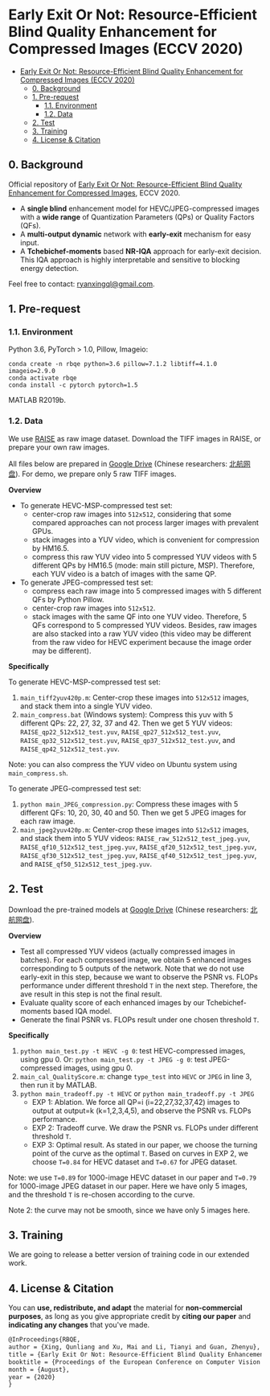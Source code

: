 # Early Exit Or Not: Resource-Efficient Blind Quality Enhancement for Compressed Images (ECCV 2020)

- [Early Exit Or Not: Resource-Efficient Blind Quality Enhancement for Compressed Images (ECCV 2020)](#early-exit-or-not-resource-efficient-blind-quality-enhancement-for-compressed-images-eccv-2020)
  - [0. Background](#0-background)
  - [1. Pre-request](#1-pre-request)
    - [1.1. Environment](#11-environment)
    - [1.2. Data](#12-data)
  - [2. Test](#2-test)
  - [3. Training](#3-training)
  - [4. License & Citation](#4-license--citation)

## 0. Background

Official repository of [Early Exit Or Not: Resource-Efficient Blind Quality Enhancement for Compressed Images](https://arxiv.org/abs/2006.16581), ECCV 2020.

- A **single blind** enhancement model for HEVC/JPEG-compressed images with a **wide range** of Quantization Parameters (QPs) or Quality Factors (QFs).
- A **multi-output dynamic** network with **early-exit** mechanism for easy input.
- A **Tchebichef-moments** based **NR-IQA** approach for early-exit decision. This IQA approach is highly interpretable and sensitive to blocking energy detection.

Feel free to contact: ryanxingql@gmail.com.

## 1. Pre-request

### 1.1. Environment

Python 3.6, PyTorch > 1.0, Pillow, Imageio:

```
conda create -n rbqe python=3.6 pillow=7.1.2 libtiff=4.1.0 imageio=2.9.0
conda activate rbqe
conda install -c pytorch pytorch=1.5
```

MATLAB R2019b.

### 1.2. Data

We use [RAISE](http://loki.disi.unitn.it/RAISE/) as raw image dataset. Download the TIFF images in RAISE, or prepare your own raw images.

All files below are prepared in [Google Drive](https://drive.google.com/drive/folders/16cAPczm_FQT5-U636QdzUXaQZikc6VeO?usp=sharing) (Chinese researchers: [北航网盘](https://bhpan.buaa.edu.cn:443/link/93D1D94FD95BC0E5199AFAD646E6D55D)). For demo, we prepare only 5 raw TIFF images.

**Overview**

- To generate HEVC-MSP-compressed test set:
  - center-crop raw images into `512x512`, considering that some compared approaches can not process larger images with prevalent GPUs.
  - stack images into a YUV video, which is convenient for compression by HM16.5.
  - compress this raw YUV video into 5 compressed YUV videos with 5 different QPs by HM16.5 (mode: main still picture, MSP). Therefore, each YUV video is a batch of images with the same QP.
- To generate JPEG-compressed test set:
  - compress each raw image into 5 compressed images with 5 different QFs by Python Pillow.
  - center-crop raw images into `512x512`.
  - stack images with the same QF into one YUV video. Therefore, 5 QFs correspond to 5 compressed YUV videos. Besides, raw images are also stacked into a raw YUV video (this video may be different from the raw video for HEVC experiment because the image order may be different).

**Specifically**

To generate HEVC-MSP-compressed test set:
1. `main_tiff2yuv420p.m`: Center-crop these images into `512x512` images, and stack them into a single YUV video.
2. `main_compress.bat` (Windows system): Compress this yuv with 5 different QPs: 22, 27, 32, 37 and 42. Then we get 5 YUV videos: `RAISE_qp22_512x512_test.yuv`, `RAISE_qp27_512x512_test.yuv`, `RAISE_qp32_512x512_test.yuv`, `RAISE_qp37_512x512_test.yuv`, and `RAISE_qp42_512x512_test.yuv`.

Note: you can also compress the YUV video on Ubuntu system using `main_compress.sh`.

To generate JPEG-compressed test set:
1. `python main_JPEG_compression.py`: Compress these images with 5 different QFs: 10, 20, 30, 40 and 50. Then we get 5 JPEG images for each raw image.
2. `main_jpeg2yuv420p.m`: Center-crop these images into `512x512` images, and stack them into 5 YUV videos: `RAISE_raw_512x512_test_jpeg.yuv`, `RAISE_qf10_512x512_test_jpeg.yuv`, `RAISE_qf20_512x512_test_jpeg.yuv`, `RAISE_qf30_512x512_test_jpeg.yuv`, `RAISE_qf40_512x512_test_jpeg.yuv`, and `RAISE_qf50_512x512_test_jpeg.yuv`.

## 2. Test

Download the pre-trained models at [Google Drive](https://drive.google.com/drive/folders/16cAPczm_FQT5-U636QdzUXaQZikc6VeO?usp=sharing) (Chinese researchers: [北航网盘](https://bhpan.buaa.edu.cn:443/link/93D1D94FD95BC0E5199AFAD646E6D55D)).

**Overview**

- Test all compressed YUV videos (actually compressed images in batches). For each compressed image, we obtain 5 enhanced images corresponding to 5 outputs of the network. Note that we do not use early-exit in this step, because we want to observe the PSNR vs. FLOPs performance under different threshold `T` in the next step. Therefore, the ave result in this step is not the final result.
- Evaluate quality score of each enhanced images by our Tchebichef-moments based IQA model.
- Generate the final PSNR vs. FLOPs result under one chosen threshold `T`.

**Specifically**

1. `python main_test.py -t HEVC -g 0`: test HEVC-compressed images, using gpu 0.
   Or: `python main_test.py -t JPEG -g 0`: test JPEG-compressed images, using gpu 0.
2. `main_cal_QualityScore.m`: change `type_test` into `HEVC` or `JPEG` in line 3, then run it by MATLAB.
3. `python main_tradeoff.py -t HEVC` or `python main_tradeoff.py -t JPEG`
   - EXP 1: Ablation. We force all QP=i (i=22,27,32,37,42) images to output at output=k (k=1,2,3,4,5), and observe the PSNR vs. FLOPs performance.
   - EXP 2: Tradeoff curve. We draw the PSNR vs. FLOPs under different threshold `T`.
   - EXP 3: Optimal result. As stated in our paper, we choose the turning point of the curve as the optimal `T`. Based on curves in EXP 2, we choose `T=0.84` for HEVC dataset and `T=0.67` for JPEG dataset.

Note: we use `T=0.89` for 1000-image HEVC dataset in our paper and `T=0.79` for 1000-image JPEG dataset in our paper. Here we have only 5 images, and the threshold `T` is re-chosen according to the curve.

Note 2: the curve may not be smooth, since we have only 5 images here.

## 3. Training

We are going to release a better version of training code in our extended work.

## 4. License & Citation

You can **use, redistribute, and adapt** the material for **non-commercial purposes**, as long as you give appropriate credit by **citing our paper** and **indicating any changes** that you've made.

```tex
@InProceedings{RBQE,
author = {Xing, Qunliang and Xu, Mai and Li, Tianyi and Guan, Zhenyu},
title = {Early Exit Or Not: Resource-Efficient Blind Quality Enhancement for Compressed Images},
booktitle = {Proceedings of the European Conference on Computer Vision (ECCV)},
month = {August},
year = {2020}
}
```
